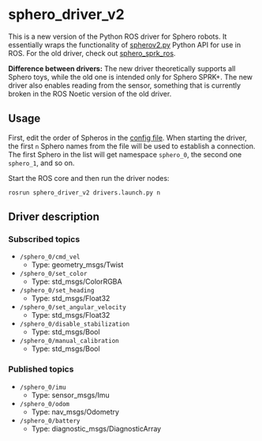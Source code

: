 # sphero_driver_v2

This is a new version of the Python ROS driver for Sphero robots. It essentially wraps the functionality of [spherov2.py](https://github.com/artificial-intelligence-class/spherov2.py) Python API for use in ROS. For the old driver, check out [sphero_sprk_ros](https://github.com/antonellabarisic/sphero_sprk_ros).

**Difference between drivers:** The new driver theoretically supports all Sphero toys, while the old one is intended only for Sphero SPRK+. The new driver also enables reading from the sensor, something that is currently broken in the ROS Noetic version of the old driver.

## <a name="Usage"></a> Usage

First, edit the order of Spheros in the [config file](cfg/sphero_addresses.txt). When starting the driver, the first `n` Sphero names from the file will be used to establish a connection. The first Sphero in the list will get namespace `sphero_0`, the second one `sphero_1`, and so on.

Start the ROS core and then run the driver nodes:
```
rosrun sphero_driver_v2 drivers.launch.py n
```

## <a name="pckg"></a> Driver description

### <a name="sub"></a> Subscribed topics
- ```/sphero_0/cmd_vel```
  - Type: geometry_msgs/Twist
- ```/sphero_0/set_color```
  - Type: std_msgs/ColorRGBA
- ```/sphero_0/set_heading```
  - Type: std_msgs/Float32
- ```/sphero_0/set_angular_velocity```
  - Type: std_msgs/Float32
- ```/sphero_0/disable_stabilization```
  - Type: std_msgs/Bool
- ```/sphero_0/manual_calibration```
  - Type: std_msgs/Bool

### <a name="pub"></a> Published topics
- ```/sphero_0/imu```
  - Type: sensor_msgs/Imu
- ```/sphero_0/odom```
  - Type: nav_msgs/Odometry
- ```/sphero_0/battery```
  - Type: diagnostic_msgs/DiagnosticArray